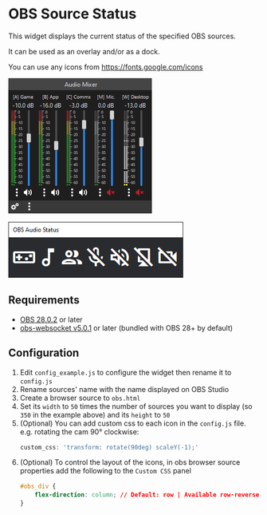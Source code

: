 # OBS Source Status

This widget displays the current status of the specified OBS sources.

It can be used as an overlay and/or as a dock.

You can use any icons from <https://fonts.google.com/icons>

![Audio Mixer](/assets/audio_mixer.png)

![Dock](/assets/dock.png)

## Requirements

- [OBS 28.0.2](https://github.com/obsproject/obs-studio/releases/tag/28.0.2) or later
- [obs-websocket v5.0.1](https://github.com/obsproject/obs-websocket/releases/tag/5.0.1) or later (bundled with OBS 28+ by default)

## Configuration

1. Edit ```config_example.js``` to configure the widget then rename it to ```config.js```
1. Rename sources' name with the name displayed on OBS Studio
1. Create a browser source to `obs.html`
1. Set its `width` to `50` times the number of sources you want to display (so `350` in the example above) and its `height` to `50`
1. (Optional) You can add custom css to each icon in the `config.js` file.  
    e.g. rotating the cam 90° clockwise:
    ```js
    custom_css: 'transform: rotate(90deg) scaleY(-1);'
    ```
1. (Optional) To control the layout of the icons, in obs browser source properties add the following to the `Custom CSS` panel
    ```css
    #obs_div {
        flex-direction: column; // Default: row | Available row-reverse / column / column-reverse
    }
    ```
